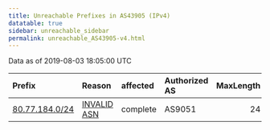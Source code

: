 ```yaml
---
title: Unreachable Prefixes in AS43905 (IPv4)
datatable: true
sidebar: unreachable_sidebar
permalink: unreachable_AS43905-v4.html
---
```


Data as of 2019-08-03 18:05:00 UTC


<div class="datatable-begin"></div>

| Prefix                                                 | Reason                                                                                                | affected   | Authorized AS   |   MaxLength | Anchor                                         |   unreachable /24s |
|:-------------------------------------------------------|:------------------------------------------------------------------------------------------------------|:-----------|:----------------|------------:|:-----------------------------------------------|-------------------:|
| [80.77.184.0/24](https://stat.ripe.net/80.77.184.0/24) | [INVALID ASN](https://rpki-validator.ripe.net/announcement-preview?asn=AS43905&prefix=80.77.184.0/24) | complete   | AS9051          |          24 | [RIPE](unreachable_RIPE_NCC_RPKI_Root-v4.html) |                  1 |

<div class="datatable-end"></div>